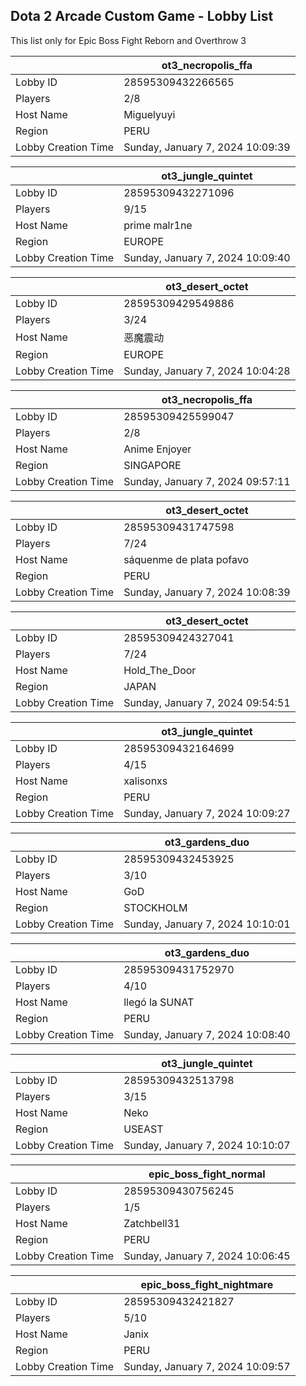 ## Dota 2 Arcade Custom Game - Lobby List

This list only for Epic Boss Fight Reborn and Overthrow 3

|  | ot3_necropolis_ffa |
| ------ | ------ |
| Lobby ID | 28595309432266565 |
| Players | 2/8 |
| Host Name | Miguelyuyi |
| Region | PERU |
| Lobby Creation Time | Sunday, January 7, 2024 10:09:39 |


|  | ot3_jungle_quintet |
| ------ | ------ |
| Lobby ID | 28595309432271096 |
| Players | 9/15 |
| Host Name | prime malr1ne |
| Region | EUROPE |
| Lobby Creation Time | Sunday, January 7, 2024 10:09:40 |


|  | ot3_desert_octet |
| ------ | ------ |
| Lobby ID | 28595309429549886 |
| Players | 3/24 |
| Host Name | 恶魔震动 |
| Region | EUROPE |
| Lobby Creation Time | Sunday, January 7, 2024 10:04:28 |


|  | ot3_necropolis_ffa |
| ------ | ------ |
| Lobby ID | 28595309425599047 |
| Players | 2/8 |
| Host Name | Anime Enjoyer |
| Region | SINGAPORE |
| Lobby Creation Time | Sunday, January 7, 2024 09:57:11 |


|  | ot3_desert_octet |
| ------ | ------ |
| Lobby ID | 28595309431747598 |
| Players | 7/24 |
| Host Name | sáquenme de plata pofavo |
| Region | PERU |
| Lobby Creation Time | Sunday, January 7, 2024 10:08:39 |


|  | ot3_desert_octet |
| ------ | ------ |
| Lobby ID | 28595309424327041 |
| Players | 7/24 |
| Host Name | Hold_The_Door |
| Region | JAPAN |
| Lobby Creation Time | Sunday, January 7, 2024 09:54:51 |


|  | ot3_jungle_quintet |
| ------ | ------ |
| Lobby ID | 28595309432164699 |
| Players | 4/15 |
| Host Name | xalisonxs |
| Region | PERU |
| Lobby Creation Time | Sunday, January 7, 2024 10:09:27 |


|  | ot3_gardens_duo |
| ------ | ------ |
| Lobby ID | 28595309432453925 |
| Players | 3/10 |
| Host Name | GoD |
| Region | STOCKHOLM |
| Lobby Creation Time | Sunday, January 7, 2024 10:10:01 |


|  | ot3_gardens_duo |
| ------ | ------ |
| Lobby ID | 28595309431752970 |
| Players | 4/10 |
| Host Name | llegó la SUNAT |
| Region | PERU |
| Lobby Creation Time | Sunday, January 7, 2024 10:08:40 |


|  | ot3_jungle_quintet |
| ------ | ------ |
| Lobby ID | 28595309432513798 |
| Players | 3/15 |
| Host Name | Neko |
| Region | USEAST |
| Lobby Creation Time | Sunday, January 7, 2024 10:10:07 |


|  | epic_boss_fight_normal |
| ------ | ------ |
| Lobby ID | 28595309430756245 |
| Players | 1/5 |
| Host Name | Zatchbell31 |
| Region | PERU |
| Lobby Creation Time | Sunday, January 7, 2024 10:06:45 |


|  | epic_boss_fight_nightmare |
| ------ | ------ |
| Lobby ID | 28595309432421827 |
| Players | 5/10 |
| Host Name | Janix |
| Region | PERU |
| Lobby Creation Time | Sunday, January 7, 2024 10:09:57 |


